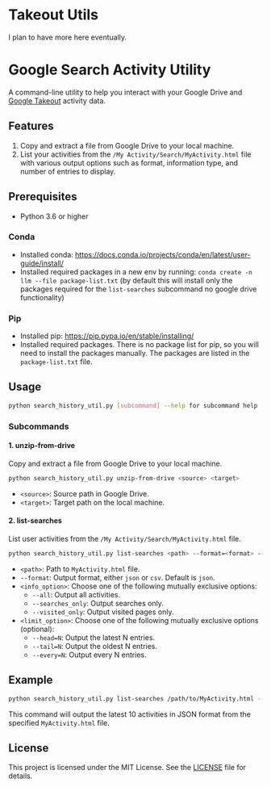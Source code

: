 # Takeout Utils

I plan to have more here eventually.

# Google Search Activity Utility

A command-line utility to help you interact with your Google Drive and [Google Takeout](https://takeout.google.com/) activity data.

## Features

1. Copy and extract a file from Google Drive to your local machine.
2. List your activities from the `/My Activity/Search/MyActivity.html` file with various output options such as format, information type, and number of entries to display.

## Prerequisites

- Python 3.6 or higher

### Conda

- Installed conda: https://docs.conda.io/projects/conda/en/latest/user-guide/install/ 
- Installed required packages in a new env by running: `conda create -n llm --file package-list.txt` (by default this will install only the packages required for the `list-searches` subcommand no google drive functionality)

### Pip

- Installed pip: https://pip.pypa.io/en/stable/installing/
- Installed required packages. There is no package list for pip, so you will need to install the packages manually. The packages are listed in the `package-list.txt` file.

## Usage

```bash
python search_history_util.py [subcommand] --help for subcommand help
```

### Subcommands

#### 1. unzip-from-drive

Copy and extract a file from Google Drive to your local machine.

```bash
python search_history_util.py unzip-from-drive <source> <target>
```

- `<source>`: Source path in Google Drive.
- `<target>`: Target path on the local machine.

#### 2. list-searches

List user activities from the `/My Activity/Search/MyActivity.html` file.

```bash
python search_history_util.py list-searches <path> --format=<format> --<info_option> [--<limit_option>=N]
```

- `<path>`: Path to `MyActivity.html` file.
- `--format`: Output format, either `json` or `csv`. Default is `json`.
- `<info_option>`: Choose one of the following mutually exclusive options:
  - `--all`: Output all activities.
  - `--searches_only`: Output searches only.
  - `--visited_only`: Output visited pages only.
- `<limit_option>`: Choose one of the following mutually exclusive options (optional):
  - `--head=N`: Output the latest N entries.
  - `--tail=N`: Output the oldest N entries.
  - `--every=N`: Output every N entries.

## Example

```bash
python search_history_util.py list-searches /path/to/MyActivity.html --format=json --all --head=10
```

This command will output the latest 10 activities in JSON format from the specified `MyActivity.html` file.

## License

This project is licensed under the MIT License. See the [LICENSE](LICENSE) file for details.

